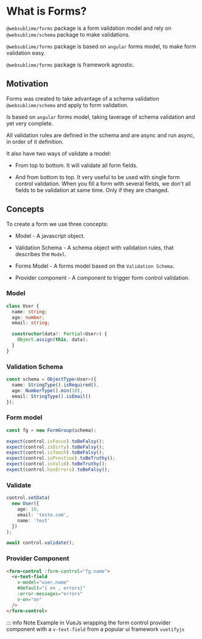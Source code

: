 # What is Forms?

`@websublime/forms` package is a form validation model and rely on `@websublime/schema` package to make validations.

`@websublime/forms` package is based on `angular` forms model, to make form validation easy.

`@websublime/forms` package is framework agnostic.

## Motivation

Forms was created to take advantage of a schema validation `@websublime/schema` and apply to form validation.

Is based on `angular` forms model, taking laverage of schema validation and yet very complete.

All validation rules are defined in the schema and are async and run async, in order of it definition.

It also have two ways of validate a model:

- From top to bottom. It will validate all form fields.

- And from bottom to top. It very useful to be used with single form control validation.
  When you fill a form with several fields, we don't all fields to be validation at same time. Only if they are changed.

## Concepts

To create a form we use three concepts:

- Model - A javascript object.

- Validation Schema - A schema object with validation rules, that describes the `Model`.

- Forms Model - A forms model based on the `Validation Schema`.

- Provider component - A component to trigger form control validation.

### Model

```typescript
class User {
  name: string;
  age: number;
  email: string;

  constructor(data?: Partial<User>) {
    Object.assign(this, data);
  }
}
```

### Validation Schema

```typescript
const schema = ObjectType<User>({
  name: StringType().isRequired(),
  age: NumberType().min(18),
  email: StringType().isEmail()
});
```

### Form model

```typescript
const fg = new FormGroup(schema);

expect(control.isFocus).toBeFalsy();
expect(control.isDirty).toBeFalsy();
expect(control.isTouch).toBeFalsy();
expect(control.isPrestine).toBeTruthy();
expect(control.isValid).toBeTruthy();
expect(control.hasErrors).toBeFalsy();
```

### Validate

```typescript
control.setData(
  new User({
    age: 10,
    email: 'teste.com',
    name: 'test'
  })
);

await control.validate();
```

### Provider Component

```html
<form-control :form-control="fg.name">
  <v-text-field
    v-model="user.name"
    #default="{ on , errors}"
    :error-messages="errors"
    v-on="on"
  />
</form-control>
```

::: info Note
Example in VueJs wrapping the form control provider component with a `v-text-field` from a popular ui framework `vuetifyjs`
